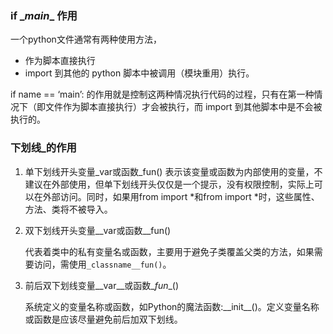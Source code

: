 ### if \__main__ 作用
一个python文件通常有两种使用方法，

+ 作为脚本直接执行
+ import 到其他的 python 脚本中被调用（模块重用）执行。

if name == ‘main’: 的作用就是控制这两种情况执行代码的过程，只有在第一种情况下（即文件作为脚本直接执行）才会被执行，而 import 到其他脚本中是不会被执行的。



### 下划线_的作用

1. 单下划线开头变量\_var或函数\_fun()
   表示该变量或函数为内部使用的变量，不建议在外部使用，但单下划线开头仅仅是一个提示，没有权限控制，实际上可以在外部访问。同时，如果用from <module> import *和from <package> import *时，这些属性、方法、类将不被导入。

2. 双下划线开头变量\__var或函数__fun()

   代表着类中的私有变量名或函数，主要用于避免子类覆盖父类的方法，如果需要访问，需使用`_classname__fun()`。

3. 前后双下划线变量\_\_var\_\_或函数\__fun__()

   系统定义的变量名称或函数，如Python的魔法函数:\_\_init\__()。定义变量名称或函数是应该尽量避免前后加双下划线。
